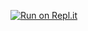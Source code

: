 [![Run on Repl.it](https://repl.it/badge/github/Jeanmonegro/Jean)](https://repl.it/github/Jeanmonegro/Jean)